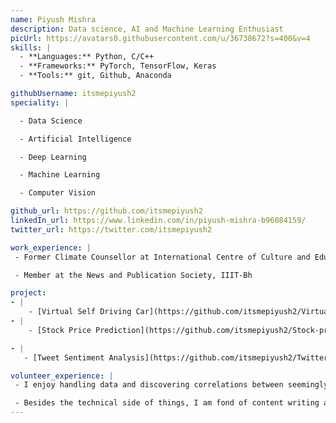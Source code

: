 ```yaml
---
name: Piyush Mishra
description: Data science, AI and Machine Learning Enthusiast
picUrl: https://avatars0.githubusercontent.com/u/36738672?s=400&v=4
skills: |
  - **Languages:** Python, C/C++
  - **Frameworks:** PyTorch, TensorFlow, Keras
  - **Tools:** git, Github, Anaconda

githubUsername: itsmepiyush2
speciality: |

  - Data Science

  - Artificial Intelligence

  - Deep Learning

  - Machine Learning

  - Computer Vision

github_url: https://github.com/itsmepiyush2
linkedIn_url: https://www.linkedin.com/in/piyush-mishra-b96084159/
twitter_url: https://twitter.com/itsmepiyush2

work_experience: |
 - Former Climate Counsellor at International Centre of Culture and Education

 - Member at the News and Publication Society, IIIT-Bh

project:
- |
    - [Virtual Self Driving Car](https://github.com/itsmepiyush2/Virtual-Self-Driving-Car): The car avoids obstacles made by the user during run time.
- |
    - [Stock Price Prediction](https://github.com/itsmepiyush2/Stock-price-prediction): Predicts stock prices using both the ARIMA and the LSTM (RNN) models.

- |
   - [Tweet Sentiment Analysis](https://github.com/itsmepiyush2/Twitter-Sentiment-Analysis): Finds out the polarity of the sentiments and objectivities of top tweets based on a keyword searched by the user.

volunteer_experience: |
 - I enjoy handling data and discovering correlations between seemingly unrelated features. I have a knack for economics, statistics and data science and I am interested in artificial intelligence. I have done quite a few projects pertaining to data science, machine learning and artificial intelligence.

 - Besides the technical side of things, I am fond of content writing and debating. I have participated in many national level debates like the Raja Rammohan Roy Academy Debate, Dehra Dun. I have also been an adjudicator in a parliamentary debate held in SOA Law College, Bhubaneshwar. Moreover, I have a senior diploma in Classical Tabla (Delhi school) and Hindustani Classical Vocal Music (Gwalior school).
---
```


